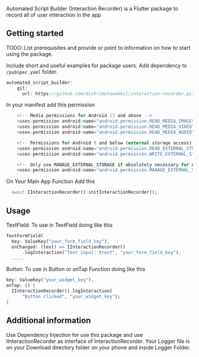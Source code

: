 <!--
This README describes the package. If you publish this package to pub.dev,
this README's contents appear on the landing page for your package.

For information about how to write a good package README, see the guide for
[writing package pages](https://dart.dev/guides/libraries/writing-package-pages).

For general information about developing packages, see the Dart guide for
[creating packages](https://dart.dev/guides/libraries/create-library-packages)
and the Flutter guide for
[developing packages and plugins](https://flutter.dev/developing-packages).
-->

Automated Script Builder (Interaction Recorder) is a Flutter package to record all of user interaction in the app


## Getting started

TODO: List prerequisites and provide or point to information on how to
start using the package.

Include short and useful examples for package users. Add dependency
to `/pubspec.yaml` folder.

```dart
automated_script_builder:
    git:
      url: https://github.com/dzikrimutawakkil/interaction-recorder.git
```

In your manifest add this permission
```dart
    <!-- Media permissions for Android 13 and above -->
    <uses-permission android:name="android.permission.READ_MEDIA_IMAGES" />
    <uses-permission android:name="android.permission.READ_MEDIA_VIDEO" />
    <uses-permission android:name="android.permission.READ_MEDIA_AUDIO" />

    <!-- Permissions for Android 9 and below (external storage access) -->
    <uses-permission android:name="android.permission.READ_EXTERNAL_STORAGE" />
    <uses-permission android:name="android.permission.WRITE_EXTERNAL_STORAGE"/>

    <!-- Only use MANAGE_EXTERNAL_STORAGE if absolutely necessary for non-media files in Android 11+ -->
    <uses-permission android:name="android.permission.MANAGE_EXTERNAL_STORAGE" />
```

On Your Main App Function Add this
```dart
  await IInteractionRecorder().initInteractionRecorder();
```

## Usage
TextFIeld: To use in TextField doing like this

```dart
TextFormField(
  key: ValueKey("your_form_field_key"),
  onChanged: (text) => IInteractionRecorder()
      .logInteraction("Text input: $text", "your_form_field_key"),
  .....
```

Button: To use in Button or onTap Function doing like this

```dart
key: ValueKey("your_widget_key"),
onTap: () {
  IInteractionRecorder().logInteraction(
      "Button clicked", "your_widget_key");
}
```

## Additional information
Use Dependency Injection for use this package and use IInteractionRecorder as interface of InteractionRecorder. Your Logger file is on your Download directory folder on your phone and inside Logger Folder.
